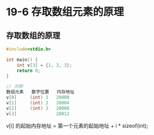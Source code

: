 # 19-6 存取数组元素的原理

## 存取数组的原理

```c
#include<stdio.h>

int main() {
	int v[3] = {1, 2, 3};
	return 0;
}

// 示例
数组元素   数字位置   内存地址
v[0] 	 (int) 1   20000
v[1] 	 (int) 2   20004
v[2] 	 (int) 3   20008
v[3]               20012
```



v[i] 的起始内存地址 = 第一个元素的起始地址 + i * sizeof(int);

